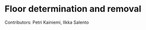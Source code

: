 Floor determination and removal
============================================

Contributors: Petri Kainiemi, Ilkka Salento

